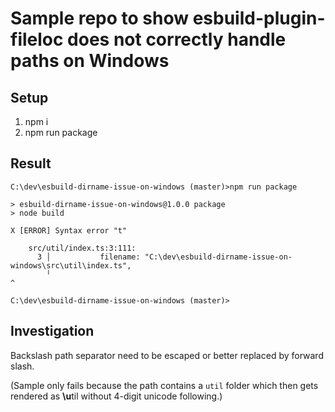 # Sample repo to show esbuild-plugin-fileloc does not correctly handle paths on Windows

## Setup

1. npm i
2. npm run package

## Result

```
C:\dev\esbuild-dirname-issue-on-windows (master)>npm run package

> esbuild-dirname-issue-on-windows@1.0.0 package
> node build

X [ERROR] Syntax error "t"

    src/util/index.ts:3:111:
      3 │           filename: "C:\dev\esbuild-dirname-issue-on-windows\src\util\index.ts",
        ╵                                                                   ^

C:\dev\esbuild-dirname-issue-on-windows (master)>
```

## Investigation

Backslash path separator need to be escaped or better replaced by forward slash.

(Sample only fails because the path contains a `util` folder which then gets rendered as **\u**til without 4-digit unicode following.)   
